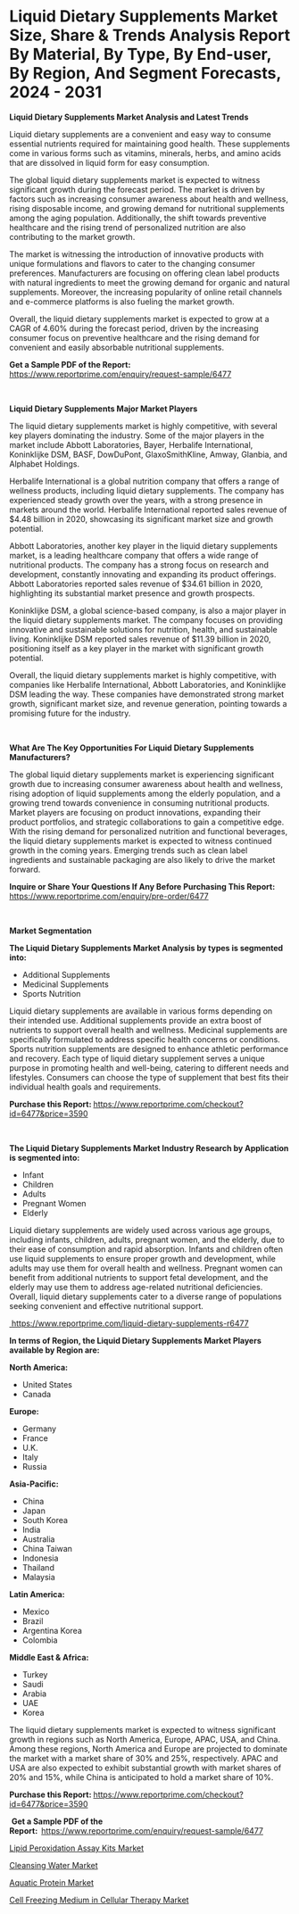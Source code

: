 <p><h1>Liquid Dietary Supplements Market Size, Share & Trends Analysis Report By Material, By Type, By End-user, By Region, And Segment Forecasts, 2024 - 2031</h1></p><p><strong>Liquid Dietary Supplements Market Analysis and Latest Trends</strong></p>
<p><p>Liquid dietary supplements are a convenient and easy way to consume essential nutrients required for maintaining good health. These supplements come in various forms such as vitamins, minerals, herbs, and amino acids that are dissolved in liquid form for easy consumption.</p><p>The global liquid dietary supplements market is expected to witness significant growth during the forecast period. The market is driven by factors such as increasing consumer awareness about health and wellness, rising disposable income, and growing demand for nutritional supplements among the aging population. Additionally, the shift towards preventive healthcare and the rising trend of personalized nutrition are also contributing to the market growth.</p><p>The market is witnessing the introduction of innovative products with unique formulations and flavors to cater to the changing consumer preferences. Manufacturers are focusing on offering clean label products with natural ingredients to meet the growing demand for organic and natural supplements. Moreover, the increasing popularity of online retail channels and e-commerce platforms is also fueling the market growth.</p><p>Overall, the liquid dietary supplements market is expected to grow at a CAGR of 4.60% during the forecast period, driven by the increasing consumer focus on preventive healthcare and the rising demand for convenient and easily absorbable nutritional supplements.</p></p>
<p><strong>Get a Sample PDF of the Report:&nbsp;</strong> <a href="https://www.reportprime.com/enquiry/request-sample/6477">https://www.reportprime.com/enquiry/request-sample/6477</a></p>
<p>&nbsp;</p>
<p><strong>Liquid Dietary Supplements Major Market Players</strong></p>
<p><p>The liquid dietary supplements market is highly competitive, with several key players dominating the industry. Some of the major players in the market include Abbott Laboratories, Bayer, Herbalife International, Koninklijke DSM, BASF, DowDuPont, GlaxoSmithKline, Amway, Glanbia, and Alphabet Holdings.</p><p>Herbalife International is a global nutrition company that offers a range of wellness products, including liquid dietary supplements. The company has experienced steady growth over the years, with a strong presence in markets around the world. Herbalife International reported sales revenue of $4.48 billion in 2020, showcasing its significant market size and growth potential.</p><p>Abbott Laboratories, another key player in the liquid dietary supplements market, is a leading healthcare company that offers a wide range of nutritional products. The company has a strong focus on research and development, constantly innovating and expanding its product offerings. Abbott Laboratories reported sales revenue of $34.61 billion in 2020, highlighting its substantial market presence and growth prospects.</p><p>Koninklijke DSM, a global science-based company, is also a major player in the liquid dietary supplements market. The company focuses on providing innovative and sustainable solutions for nutrition, health, and sustainable living. Koninklijke DSM reported sales revenue of $11.39 billion in 2020, positioning itself as a key player in the market with significant growth potential.</p><p>Overall, the liquid dietary supplements market is highly competitive, with companies like Herbalife International, Abbott Laboratories, and Koninklijke DSM leading the way. These companies have demonstrated strong market growth, significant market size, and revenue generation, pointing towards a promising future for the industry.</p></p>
<p>&nbsp;</p>
<p><strong>What Are The Key Opportunities For Liquid Dietary Supplements Manufacturers?</strong></p>
<p><p>The global liquid dietary supplements market is experiencing significant growth due to increasing consumer awareness about health and wellness, rising adoption of liquid supplements among the elderly population, and a growing trend towards convenience in consuming nutritional products. Market players are focusing on product innovations, expanding their product portfolios, and strategic collaborations to gain a competitive edge. With the rising demand for personalized nutrition and functional beverages, the liquid dietary supplements market is expected to witness continued growth in the coming years. Emerging trends such as clean label ingredients and sustainable packaging are also likely to drive the market forward.</p></p>
<p><strong>Inquire or Share Your Questions If Any Before Purchasing This Report:</strong> <a href="https://www.reportprime.com/enquiry/pre-order/6477">https://www.reportprime.com/enquiry/pre-order/6477</a></p>
<p>&nbsp;</p>
<p><strong>Market Segmentation</strong></p>
<p><strong>The Liquid Dietary Supplements Market Analysis by types is segmented into:</strong></p>
<p><ul><li>Additional Supplements</li><li>Medicinal Supplements</li><li>Sports Nutrition</li></ul></p>
<p><p>Liquid dietary supplements are available in various forms depending on their intended use. Additional supplements provide an extra boost of nutrients to support overall health and wellness. Medicinal supplements are specifically formulated to address specific health concerns or conditions. Sports nutrition supplements are designed to enhance athletic performance and recovery. Each type of liquid dietary supplement serves a unique purpose in promoting health and well-being, catering to different needs and lifestyles. Consumers can choose the type of supplement that best fits their individual health goals and requirements.</p></p>
<p><strong>Purchase this Report:&nbsp;</strong><a href="https://www.reportprime.com/checkout?id=6477&price=3590">https://www.reportprime.com/checkout?id=6477&price=3590</a></p>
<p>&nbsp;</p>
<p><strong>The Liquid Dietary Supplements Market Industry Research by Application is segmented into:</strong></p>
<p><ul><li>Infant</li><li>Children</li><li>Adults</li><li>Pregnant Women</li><li>Elderly</li></ul></p>
<p><p>Liquid dietary supplements are widely used across various age groups, including infants, children, adults, pregnant women, and the elderly, due to their ease of consumption and rapid absorption. Infants and children often use liquid supplements to ensure proper growth and development, while adults may use them for overall health and wellness. Pregnant women can benefit from additional nutrients to support fetal development, and the elderly may use them to address age-related nutritional deficiencies. Overall, liquid dietary supplements cater to a diverse range of populations seeking convenient and effective nutritional support.</p></p>
<p><a href="https://www.reportprime.com/liquid-dietary-supplements-r6477">&nbsp;https://www.reportprime.com/liquid-dietary-supplements-r6477</a></p>
<p><strong>In terms of Region, the Liquid Dietary Supplements Market Players available by Region are:</strong></p>
<p>
    <p> <strong> North America: </strong>
        <ul>
            <li>United States</li>
            <li>Canada</li>
        </ul>
        </p> 
    <p> <strong> Europe: </strong>
        <ul>
            <li>Germany</li>
            <li>France</li>
            <li>U.K.</li>
            <li>Italy</li>
            <li>Russia</li>
        </ul>
        </p> 
    <p> <strong> Asia-Pacific: </strong>
        <ul>
            <li>China</li>
            <li>Japan</li>
            <li>South Korea</li>
            <li>India</li>
            <li>Australia</li>
            <li>China Taiwan</li>
            <li>Indonesia</li>
            <li>Thailand</li>
            <li>Malaysia</li>
        </ul>
        </p> 
    <p> <strong> Latin America: </strong>
        <ul>
            <li>Mexico</li>
            <li>Brazil</li>
            <li>Argentina Korea</li>
            <li>Colombia</li>
        </ul>
        </p> 
    <p> <strong> Middle East & Africa: </strong>
        <ul>
            <li>Turkey</li>
            <li>Saudi</li>
            <li>Arabia</li>
            <li>UAE</li>
            <li>Korea</li>
        </ul>
    </p>
    </p>
<p><p>The liquid dietary supplements market is expected to witness significant growth in regions such as North America, Europe, APAC, USA, and China. Among these regions, North America and Europe are projected to dominate the market with a market share of 30% and 25%, respectively. APAC and USA are also expected to exhibit substantial growth with market shares of 20% and 15%, while China is anticipated to hold a market share of 10%.</p></p>
<p><strong>Purchase this Report: </strong><a href="https://www.reportprime.com/checkout?id=6477&price=3590">https://www.reportprime.com/checkout?id=6477&price=3590</a></p>
<p>&nbsp;<strong>Get a Sample PDF of the Report:&nbsp;&nbsp;</strong><a href="https://www.reportprime.com/enquiry/request-sample/6477">https://www.reportprime.com/enquiry/request-sample/6477</a></p>
<p><strong></strong></p>
<p><p><a href="https://issuu.com/reportprime-2/docs/lipid-peroxidation-assay-kits-market-size-2030.ppt">Lipid Peroxidation Assay Kits Market</a></p><p><a href="https://github.com/gcimaudf65/Market-Research-Report-List-1/blob/main/cleansing-water-market.md">Cleansing Water Market</a></p><p><a href="https://github.com/pennyaldbrittonh658/Market-Research-Report-List-1/blob/main/aquatic-protein-market.md">Aquatic Protein Market</a></p><p><a href="https://issuu.com/reportprime-2/docs/cell-freezing-medium-in-cellular-therapy-market-si">Cell Freezing Medium in Cellular Therapy Market</a></p></p>